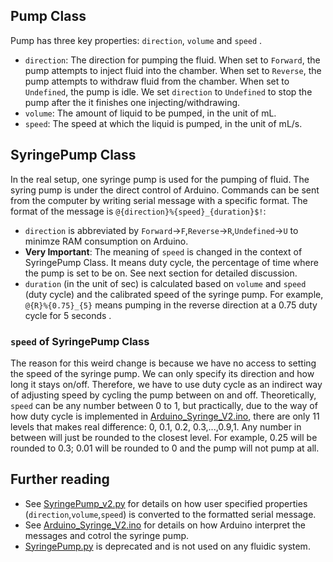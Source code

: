 ## Pump Class
Pump has three key properties: `direction`, `volume` and `speed` . 
- `direction`: The direction for pumping the fluid.
When set to `Forward`, the pump attempts to inject fluid into the chamber.
When set to `Reverse`, the pump attempts to withdraw fluid from the chamber.
When set to `Undefined`, the pump is idle. We set `direction` to `Undefined` to stop the pump after the it finishes one injecting/withdrawing.
- `volume`: The amount of liquid to be pumped, in the unit of mL.
- `speed`: The speed at which the liquid is pumped, in the unit of mL/s.
## SyringePump Class
In the real setup, one syringe pump is used for the pumping of fluid. The syring pump is under the direct control of Arduino. 
Commands can be sent from the computer by writing serial message with a specific format. 
The format of the message is `@{direction}%{speed}_{duration}$!`: 
- `direction` is abbreviated by `Forward`->`F`,`Reverse`->`R`,`Undefined`->`U` to minimze RAM consumption on Arduino.
- **Very Important**: The meaning of `speed` is changed in the context of SyringePump Class.
It means duty cycle, the percentage of time where the pump is set to be on. See next section for detailed discussion.
- `duration` (in the unit of sec) is calculated based on `volume` and `speed` (duty cycle) and the calibrated speed of the syringe pump.
For example, `@{R}%{0.75}_{5}` means pumping in the reverse direction at a 0.75 duty cycle for 5 seconds . 
### `speed` of SyringePump Class
The reason for this weird change is because we have no access to setting the speed of the syringe pump.
We can only specify its direction and how long it stays on/off. 
Therefore, we have to use duty cycle as an indirect way of adjusting speed by cycling the pump between on and off.
Theoretically, `speed` can be any number between 0 to 1, but practically, due to the way of how duty cycle is implemented in [Arduino_Syringe_V2.ino](Arduino_Syringe_V2/Arduino_Syringe_V2.ino), there are only 11 levels that makes real difference: 0, 0.1, 0.2, 0.3,...,0.9,1. Any number in between will just be rounded to the closest level. For example, 0.25 will be rounded to 0.3; 0.01 will be rounded to 0 and the pump will not pump at all.
## Further reading
- See [SyringePump_v2.py](SyringePump_v2.py) for details on how user specified properties (`direction`,`volume`,`speed`) is converted to the formatted serial message.
- See [Arduino_Syringe_V2.ino](Arduino_Syringe_V2/Arduino_Syringe_V2.ino) for details on how Arduino interpret the messages and cotrol the syringe pump.
- [SyringePump.py](SyringePump.py) is deprecated and is not used on any fluidic system.
